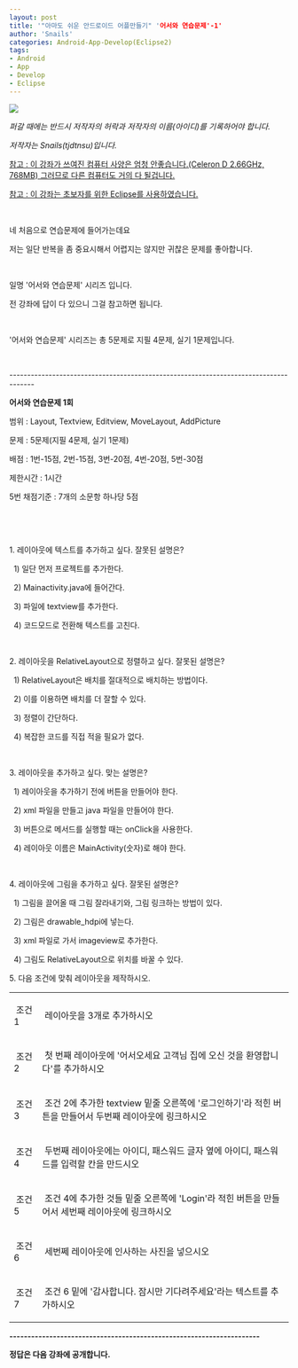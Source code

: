 ```yaml
---
layout: post
title: '"아마도 쉬운 안드로이드 어플만들기" '어서와 연습문제'-1'
author: 'Snails'
categories: Android-App-Develop(Eclipse2)
tags:
- Android
- App
- Develop
- Eclipse
---
```



<script> location.href='https://cafe.naver.com/develoid/248996' ; </script>

<p><img src="https://dthumb-phinf.pstatic.net/?src=%22http%3A%2F%2Fblogfiles.naver.net%2F20130523_178%2Ftjdtnsu_1369283538974akCh1_JPEG%2Fand.jpg%22&amp;type=cafe_wa740"></p><p><i>퍼갈 때에는 반드시 저작자의 허락과 저작자의 이름(아이디)를 기록하어야 합니다.</i></p><p><i>저작자는 Snails(tjdtnsu)입니다.</i></p><p><u>참고 : 이 강좌가 쓰여진 컴퓨터 사양은 엄청 안좋습니다.(Celeron D 2.66GHz, 768MB) 그러므로 다른 컴퓨터도 거의 다 될겁니다.</u>&nbsp;</p><p><u>참고 : 이 강좌는 초보자를 위한 Eclipse를 사용하였습니다.</u></p><p>&nbsp;</p><p>네 처음으로 연습문제에 들어가는데요</p><p>저는 일단 반복을 좀 중요시해서 어렵지는 않지만 귀찮은 문제를 좋아합니다.</p><p>&nbsp;</p><p>일명 '어서와 연습문제' 시리즈 입니다.</p><p>전 강좌에 답이 다 있으니 그걸 참고하면 됩니다.</p><p>&nbsp;</p><p>'어서와 연습문제' 시리즈는 총 5문제로 지필 4문제, 실기 1문제입니다.</p><p>&nbsp;</p><p>-------------------------------------------------------------------------------------</p><p><b>어서와 연습문제 1회</b></p><p>범위 : Layout, Textview, Editview, MoveLayout, AddPicture</p><p>문제 : 5문제(지필 4문제, 실기 1문제)</p><p>배점 : 1번-15점, 2번-15점, 3번-20점, 4번-20점, 5번-30점</p><p>제한시간 : 1시간</p><p>5번 채점기준 : 7개의 소문항 하나당 5점</p><p>&nbsp;</p><p>&nbsp;</p><p>1. 레이아웃에 텍스트를 추가하고 싶다. 잘못된 설명은?</p><p>&nbsp; 1) 일단 먼저 프로젝트를 추가한다.</p><p>&nbsp; 2) Mainactivity.java에 들어간다.</p><p>&nbsp; 3) 파일에 textview를 추가한다.</p><p>&nbsp; 4) 코드모드로 전환해 텍스트를 고친다.</p><p>&nbsp;</p><p>2. 레이아웃을 RelativeLayout으로 정렬하고 싶다. 잘못된 설명은?</p><p>&nbsp; 1) RelativeLayout은 배치를 절대적으로 배치하는 방법이다.</p><p>&nbsp; 2) 이를 이용하면 배치를 더 잘할 수 있다.</p><p>&nbsp; 3) 정렬이 간단하다.</p><p>&nbsp; 4) 복잡한 코드를 직접 적을 필요가 없다.</p><p>&nbsp;</p><p>3. 레이아웃을 추가하고 싶다. 맞는 설명은?</p><p>&nbsp; 1) 레이아웃을 추가하기 전에 버튼을 만들어야 한다.</p><p>&nbsp; 2) xml 파일을 만들고 java 파일을 만들어야 한다.</p><p>&nbsp; 3) 버튼으로 메서드를 실행할 때는 onClick을 사용한다.</p><p>&nbsp; 4) 레이아웃 이름은 MainActivity(숫자)로 해야 한다.</p><p>&nbsp;</p><p>4. 레이아웃에 그림을 추가하고 싶다. 잘못된 설명은?</p><p>&nbsp; 1) 그림을 끌어올 때 그림 잘라내기와, 그림 링크하는 방법이 있다.</p><p>&nbsp; 2) 그림은 drawable_hdpi에 넣는다.</p><p>&nbsp; 3) xml 파일로 가서 imageview로 추가한다.</p><p>&nbsp; 4) 그림도 RelativeLayout으로 위치를 바꿀 수 있다.</p><p>5. 다음 조건에 맞춰 레이아웃을 제작하시오.</p>






















<!-- Not Allowed Attribute Filtered ( se2_tbl_template="8") --><table><tbody><tr><td ><p>&nbsp;조건 1</p></td><td ><p>&nbsp;레이아웃을 3개로 추가하시오&nbsp;</p></td></tr><tr><td ><p>&nbsp;조건 2</p></td><td ><p>&nbsp;첫 번째 레이아웃에 '어서오세요 고객님 집에 오신 것을 환영합니다'를 추가하시오&nbsp;</p></td></tr><tr><td ><p>&nbsp;조건 3</p></td><td ><p>&nbsp;조건 2에 추가한 textview 밑줄 오른쪽에 '로그인하기'라 적힌 버튼을 만들어서 두번째 레이아웃에 링크하시오&nbsp;</p></td></tr><tr><td ><p>&nbsp;조건 4</p></td><td ><p>&nbsp;두번째 레이아웃에는 아이디, 패스워드 글자 옆에 아이디, 패스워드를 입력할 칸을 만드시오&nbsp;</p></td></tr><tr><td ><p>&nbsp;조건 5</p></td><td  ><p>&nbsp;조건 4에 추가한 것들 밑줄 오른쪽에 'Login'라 적힌 버튼을 만들어서 세번째 레이아웃에 링크하시오</p></td></tr><tr><td ><p>&nbsp;조건 6</p></td><td  ><p>&nbsp;세번쩨 레이아웃에 인사하는 사진을 넣으시오 &nbsp;</p></td></tr><tr><td ><p>&nbsp;조건 7</p></td><td ><p>&nbsp;조건 6 밑에 '감사합니다. 잠시만 기다려주세요'라는 텍스트를 추가하시오</p></td></tr></tbody></table><p><b>---------------------------------------------------------------------</p><p>정답은 다음 강좌에 공개합니다.&nbsp;</p>
